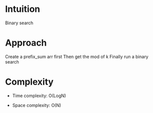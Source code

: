 # Intuition
Binary search

# Approach
Create a prefix_sum arr first
Then get the mod of k
Finally run a binary search

# Complexity
- Time complexity:
O(LogN)

- Space complexity:
O(N)
